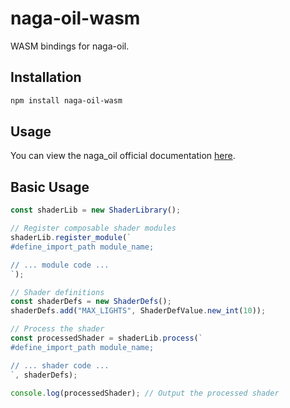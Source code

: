 # naga-oil-wasm

WASM bindings for naga-oil.

## Installation

```bash
npm install naga-oil-wasm
```

## Usage
You can view the naga_oil official documentation [here](https://github.com/bevyengine/naga_oil).

## Basic Usage
```ts
const shaderLib = new ShaderLibrary();

// Register composable shader modules
shaderLib.register_module(`
#define_import_path module_name;

// ... module code ...
`);

// Shader definitions
const shaderDefs = new ShaderDefs();
shaderDefs.add("MAX_LIGHTS", ShaderDefValue.new_int(10));

// Process the shader
const processedShader = shaderLib.process(`
#define_import_path module_name;

// ... shader code ...
`, shaderDefs);

console.log(processedShader); // Output the processed shader
```
